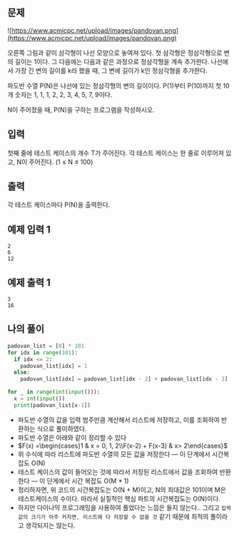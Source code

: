 ## 문제

![https://www.acmicpc.net/upload/images/pandovan.png](https://www.acmicpc.net/upload/images/pandovan.png)

오른쪽 그림과 같이 삼각형이 나선 모양으로 놓여져 있다. 첫 삼각형은 정삼각형으로 변의 길이는 1이다. 그 다음에는 다음과 같은 과정으로 정삼각형을 계속 추가한다. 나선에서 가장 긴 변의 길이를 k라 했을 때, 그 변에 길이가 k인 정삼각형을 추가한다.

파도반 수열 P(N)은 나선에 있는 정삼각형의 변의 길이이다. P(1)부터 P(10)까지 첫 10개 숫자는 1, 1, 1, 2, 2, 3, 4, 5, 7, 9이다.

N이 주어졌을 때, P(N)을 구하는 프로그램을 작성하시오.

## 입력

첫째 줄에 테스트 케이스의 개수 T가 주어진다. 각 테스트 케이스는 한 줄로 이루어져 있고, N이 주어진다. (1 ≤ N ≤ 100)

## 출력

각 테스트 케이스마다 P(N)을 출력한다.

## 예제 입력 1

```
2
6
12

```

## 예제 출력 1

```
3
16
```

## 나의 풀이

```python
padovan_list = [0] * 101
for idx in range(101):
  if idx <= 2:
    padovan_list[idx] = 1
  else:
    padovan_list[idx] = padovan_list[idx - 2] + padovan_list[idx - 3]

for _ in range(int(input())):
  x = int(input())
  print(padovan_list[x-1])
```

- 파도반 수열의 값을 입력 범주만큼 계산해서 리스트에 저장하고, 이를 조회하여 반환하는 식으로 풀이하였다.
- 파도반 수열은 아래와 같이 정리할 수 있다
- $F(x) =\begin{cases}1 & x = 0, 1, 2\\F(x-2) + F(x-3) & x> 2\end{cases}$
- 위 수식에 따라 리스트에 파도반 수열의 모든 값을 저장한다 — 이 단계에서  시간복잡도 O(N)
- 테스트 케이스의 값이 들어오는 것에 따라서 저장된 리스트에서 값을 조회하여 반환한다 — 이 단게에서 시간 복잡도 O(M * 1)
- 정리하자면, 위 코드의 시간복잡도는 O(N + M)이고, N의 최대값은 101이며 M은 테스트케이스의 수이다. 따라서 실질적인 핵심 파트의 시간복잡도는 O(N)이다.
- 하지만 다이나믹 프로그래밍을 사용하여 풀었다는 느낌은 들지 않는다.. 그리고 `입력 값의 크기가 아주 커지면, 리스트에 다 저장할 수 없을 것` 같기 때문에 최적의 풀이라고 생각되지는 않는다.
 
